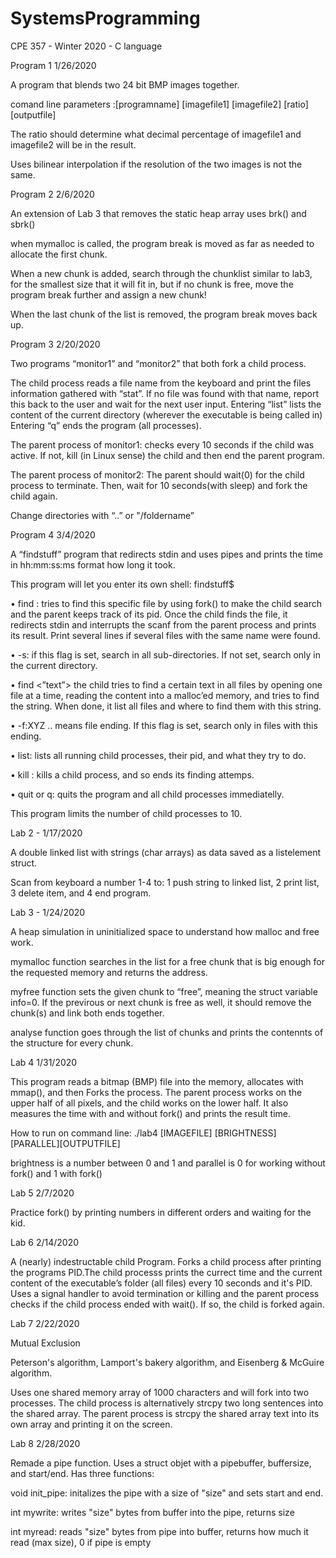 # SystemsProgramming
CPE 357 - Winter 2020 - C language

Program 1 1/26/2020

A program that blends two 24 bit BMP images together. 

comand line parameters :[programname] [imagefile1] [imagefile2] [ratio] [outputfile]

The ratio should determine what decimal percentage of imagefile1 and imagefile2 will be in the result. 

Uses bilinear interpolation if the resolution of the two images is not the same. 

Program 2 2/6/2020

An extension of Lab 3 that removes the static heap array uses brk() and sbrk()

when mymalloc is called, the program break is moved as far as needed to allocate the first chunk. 

When a new chunk is added, search through the chunklist similar to lab3, for the smallest size that it will fit in, but if no chunk is free, move the program break further and assign a new chunk!

When the last chunk of the list is removed, the program break moves back up. 

Program 3 2/20/2020

Two programs “monitor1” and “monitor2” that both fork a child process. 

The child process reads a file name from the keyboard and print the files information gathered with “stat”. If no file was found with that name, report this back to the user and wait for the next user input. Entering “list” lists the content of the current directory (wherever the executable is being called in) Entering “q” ends the program (all processes).

The parent process of monitor1: checks every 10 seconds if the child was active. If not, kill (in Linux sense) the child and then end the parent program. 

The parent process of monitor2: The parent should wait(0) for the child process to terminate. Then, wait for 10 seconds(with sleep) and fork the child again. 

Change directories with “..” or "/foldername”

Program 4 3/4/2020

A “findstuff” program that redirects stdin and uses pipes and prints the time in hh:mm:ss:ms format how long it took.

This program will let you enter its own shell: findstuff$

• find <filename>: tries to find this specific file by using fork() to make the child search and the parent keeps track of its pid. Once the child finds the file, it redirects stdin and interrupts the scanf from the parent process and prints its result. Print several lines if several files with the same name were found.
  
• -s: if this flag is set, search in all sub-directories. If not set, search only in the current directory. 

• find <”text”> the child tries to find a certain text in all files by opening one file at a time, reading the content into a malloc’ed memory, and tries to find the string. When done, it list all files and where to find them with this string.

• -f:XYZ .. means file ending. If this flag is set, search only in files with this ending.

• list: lists all running child processes, their pid, and what they try to do.

• kill <num>: kills a child process, and so ends its finding attemps.
  
• quit or q: quits the program and all child processes immediatelly.

This program limits the number of child processes to 10. 


Lab 2 - 1/17/2020

A double linked list with strings (char arrays) as data saved as a listelement struct. 

Scan from keyboard a number 1-4 to: 1 push string to linked list, 2 print list, 3 delete item, and 4 end program.


Lab 3 - 1/24/2020

A heap simulation in uninitialized space to understand how malloc and free work.

mymalloc function searches in the list for a free chunk that is big enough for the requested memory and returns the address.

myfree function sets the given chunk to “free”, meaning the struct variable info=0. If the previrous or next chunk is free as well, it should remove the chunk(s) and link both ends together.

analyse function goes through the list of chunks and prints the contennts of the structure for every chunk.

Lab 4 1/31/2020

This program reads a bitmap (BMP) file into the memory, allocates with mmap(), and then Forks the process. The parent process works on the upper half of all pixels, and the child works on the lower half. It also measures the time with and without fork() and prints the result time.

How to run on command line: ./lab4 [IMAGEFILE] [BRIGHTNESS] [PARALLEL][OUTPUTFILE]

brightness is a number between 0 and 1 and parallel is 0 for working without fork() and 1 with fork()

Lab 5 2/7/2020

Practice fork() by printing numbers in different orders and waiting for the kid. 

Lab 6 2/14/2020

A (nearly) indestructable child Program. Forks a child process after printing the programs PID.The child processs prints the currect time and the current content of the executable’s folder (all files) every 10 seconds and it's PID. Uses a signal handler to avoid termination or killing and the parent process checks if the child process ended with wait(). If so, the child is forked again. 

Lab 7 2/22/2020

Mutual Exclusion

Peterson's algorithm, Lamport's bakery algorithm, and Eisenberg & McGuire algorithm. 

Uses one shared memory array of 1000 characters and will fork into two processes. The child process is alternatively strcpy two long sentences into the shared array. The parent process is strcpy the shared array text into its own array and printing it on the screen.

Lab 8 2/28/2020

Remade a pipe function. Uses a struct objet with a pipebuffer, buffersize, and start/end. Has three functions:

void init_pipe: initalizes the pipe with a size of "size" and sets start and end.

int mywrite: writes "size" bytes from buffer into the pipe, returns size

int myread: reads "size" bytes from pipe into buffer, returns how much it read (max size), 0 if pipe is empty

